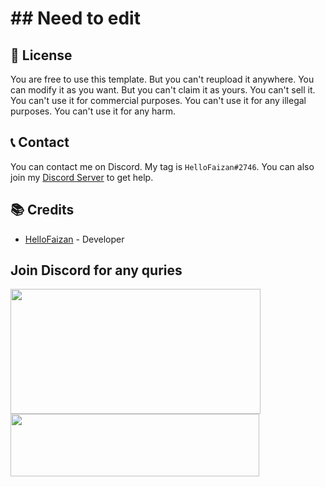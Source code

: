 # ## Need to edit

## 📜 License

You are free to use this template. But you can't reupload it anywhere. You can modify it as you want. But you can't claim it as yours. You can't sell it. You can't use it for commercial purposes. You can't use it for any illegal purposes. You can't use it for any harm.

## 📞 Contact

You can contact me on Discord. My tag is `HelloFaizan#2746`. You can also join my [Discord Server](https://discord.gg/invite/rraBbMQraQ) to get help.

## 📚 Credits

- [HelloFaizan](https://hellofaizan.me/) - Developer

## Join Discord for any quries

<a href="https://discord.com/users/890232380265222215">
     <img src="https://lanyard.cnrad.dev/api/890232380265222215?idleMessage=Just%20Chillin..." width="400" height="200" />
</a>
<br>
<a href="https://discord.gg/invite/rraBbMQraQ">
     <img src="https://invidget.switchblade.xyz/EHthxHRUmr" width="398" height="100" />
</a>
